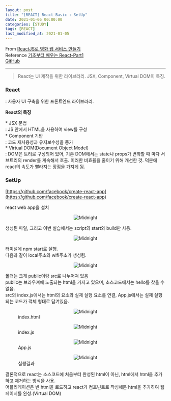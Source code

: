 ```yaml
---
layout: post
title: "[REACT] React Basic : SetUp"
date: 2021-01-05 00:00:00
categories: [STUDY]
tags: [REACT]
last_modified_at: 2021-01-05
---
```


From [ReactJS로 영화 웹 서비스 만들기](https://nomadcoders.co/react-fundamentals/lobby)
<br>Reference [기초부터 배우는 React-Part1](https://medium.com/wasd/%EA%B8%B0%EC%B4%88%EB%B6%80%ED%84%B0-%EB%B0%B0%EC%9A%B0%EB%8A%94-react-js-1531b18f7bb2)
<br>[GitHub](https://github.com/Sinyoung3016/React_Tutorial)

---

> React는 UI 제작을 위한 라이브러리.
> JSX, Component, Virtual DOM이 특징.

### React
<p>
: 사용자 UI 구축을 위한 프론트엔드 라이브러리.
</p>

__React의 특징__
<p>
* JSX 문법
<br>: JS 안에서 HTML을 사용하여 view를 구성
<br>* Component 기반
<br>: 코드 재사용성과 유지보수성을 증가
<br>* Virtual DOM(Document Object Model)
<br>: DOM은 트리로 구성되어 있어, 기존 DOM에서는 state나 props가 변화할 때 마다
서브트리의 render를 계속해서 호출. 이러한 비효율을 줄이기 위해 개선한 것.
덕분에 react의 속도가 빨라지는 장점을 가지게 됨.
</p>


### SetUp

[https://github.com/facebook/create-react-app](https://github.com/facebook/create-react-app)

<p>
react web app을 설치
</p>

<figure>
  <center><img src="/Fortune/assets/React/1.png" alt="Midnight"></center>
</figure>

<p>
생성된 파일, 그리고 이번 실습에서는 script의 start와 build만 사용.
</p>

<figure>
  <center><img src="/Fortune/assets/React/2.png" alt="Midnight"></center>
</figure>

<p>
터미널에 npm start로 실행.
<br>다음과 같이 local주소와 wifi주소가 생성됨.
</p>

<figure>
  <center><img src="/Fortune/assets/React/3.png" alt="Midnight"></center>
</figure>

<p>
폴더는 크게 public이랑 src로 나누어져 있음
<br>public는 브라우져에 노출되는 html을 가지고 있으며, 소스코드에서는 hello를 찾을 수 없음.
<br>src의 index.js에서는 html의 요소와 실제 실행 요소를 연결,
App.js에서는 실제 실행되는 코드가 객체 형태로 담겨있음.
</p>

<figure>
  <center><img src="/Fortune/assets/React/4.png" alt="Midnight"></center>
  <figcaption>index.html</figcaption>
</figure>

<figure>
  <center><img src="/Fortune/assets/React/5.png" alt="Midnight"></center>
  <figcaption>index.js</figcaption>
</figure>

<figure>
  <center><img src="/Fortune/assets/React/6.png" alt="Midnight"></center>
  <figcaption>App.js</figcaption>
</figure>

<figure>
  <center><img src="/Fortune/assets/React/7.png" alt="Midnight"></center>
  <figcaption>실행결과</figcaption>
</figure>

<p>
결론적으로 react는 소스코드에 처음부터 완성된 html이 아닌,
html에서 html을 추가하고 제거하는 방식을 사용.
<br>어플리케이션은 빈 html을 로드하고 react가 컴포넌트로 작성해둔 html을 추가하여
웹페이지를 완성.(Virtual DOM)
</p>

<br>
<br>



